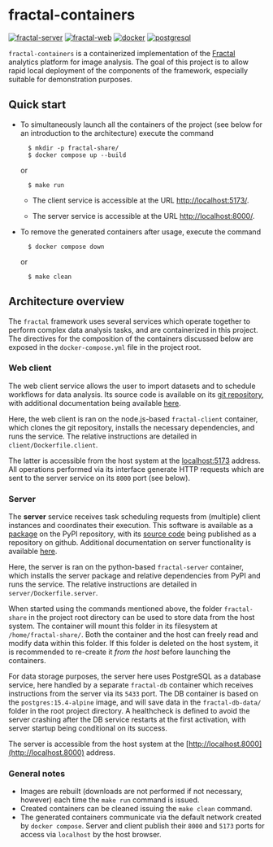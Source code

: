 # fractal-containers

[![fractal-server](https://img.shields.io/badge/fractal--server-1.3.5a1-blue)](https://pypi.org/project/fractal-server/1.3.5a1/)
[![fractal-web](https://img.shields.io/badge/fractal--web-0.5.4-blue)](https://github.com/fractal-analytics-platform/fractal-web/releases/tag/0.5.4)
[![docker](https://img.shields.io/badge/deployment-docker-blue)](https://github.com/docker)
[![postgresql](https://img.shields.io/badge/PostgreSQL-FF0000)](https://github.com/postgres/postgres)



`fractal-containers` is a containerized implementation of the
[Fractal](https://fractal-analytics-platform.github.io)
analytics platform for image analysis. The goal of this project
is to allow rapid local deployment of the components of the
framework, especially suitable for demonstration purposes.


## Quick start
- To simultaneously launch all the containers of the project
  (see below for an introduction to the architecture) execute
  the command
 
        $ mkdir -p fractal-share/
        $ docker compose up --build
  
    or
  
        $ make run
  
    - The client service is accessible at the URL
      [http://localhost:5173/](http://localhost:5173).

    - The server service is accessible at the URL
      [http://localhost:8000/](http://localhost:8000).

- To remove the generated containers after usage, execute the
  command
  
        $ docker compose down
  
    or
  
        $ make clean


## Architecture overview
The `fractal` framework uses several services which operate
together to perform complex data analysis tasks, and are
containerized in this project. The directives for the
composition of the containers discussed below are exposed in
the `docker-compose.yml` file in the project root.


### Web client

The web client service allows the user to import datasets and
to schedule workflows for data analysis. Its source code is
available on its [git
repository](https://github.com/fractal-analytics-platform/fractal-web),
with additional documentation being available [here](X).

Here, the web client is ran on the node.js-based
`fractal-client` container, which clones the git repository,
installs the necessary dependencies, and runs the service. The
relative instructions are detailed in
`client/Dockerfile.client`.

The latter is accessible from the host system at the
[localhost:5173](localhost:5173) address. All operations
performed via its interface generate HTTP requests which are
sent to the server service on its `8000` port (see below).


### Server

The **server** service receives task scheduling requests from
(multiple) client instances and coordinates their execution.
This software is available as a
[package](https://pypi.org/project/fractal-server/) on the PyPI
repository, with its [source
code](https://github.com/fractal-analytics-platform/fractal-server)
being published as a repository on github. Additional
documentation on server functionality is available
[here](https://fractal-analytics-platform.github.io/fractal-server/).

Here, the server is ran on the python-based `fractal-server`
container, which installs the server package and relative
dependencies from PyPI and runs the service. The relative
instructions are detailed in `server/Dockerfile.server`.

When started using the commands mentioned above, the folder
`fractal-share` in the project root directory can be used to
store data from the host system. The container will mount this
folder in its filesystem at `/home/fractal-share/`. Both the
container and the host can freely read and modify data within
this folder. If this folder is deleted on the host system, it
is recommended to re-create it *from the host* before launching
the containers.

For data storage purposes, the server here uses PostgreSQL as a
database service, here handled by a separate `fractal-db`
container which receives instructions from the server via its
`5433` port. The DB container is based on the
`postgres:15.4-alpine` image, and will save data in the
`fractal-db-data/` folder in the root project directory. A
healthcheck is defined to avoid the server crashing after the
DB service restarts at the first activation, with server
startup being conditional on its success.

The server is accessible from the host system at the
[http://localhost.8000](http://localhost.8000) address.


### General notes

- Images are rebuilt (downloads are not performed if not
  necessary, however) each time the `make run` command is
  issued.
- Created containers can be cleaned issuing the `make clean`
  command.
- The generated containers communicate via the default network
  created by `docker compose`. Server and client publish their
  `8000` and `5173` ports for access via `localhost` by the
  host browser.
